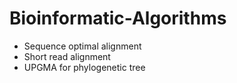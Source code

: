 # Bioinformatic-Algorithms
- Sequence optimal alignment 
- Short read alignment 
- UPGMA for phylogenetic tree
